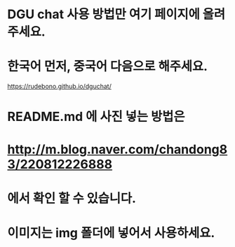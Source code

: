 
# DGU chat 사용 방법만 여기 페이지에 올려주세요.
# 한국어 먼저, 중국어 다음으로 해주세요.
https://rudebono.github.io/dguchat/  
  
  
# README.md 에 사진 넣는 방법은
# http://m.blog.naver.com/chandong83/220812226888
# 에서 확인 할 수 있습니다.
# 이미지는 img 폴더에 넣어서 사용하세요.
